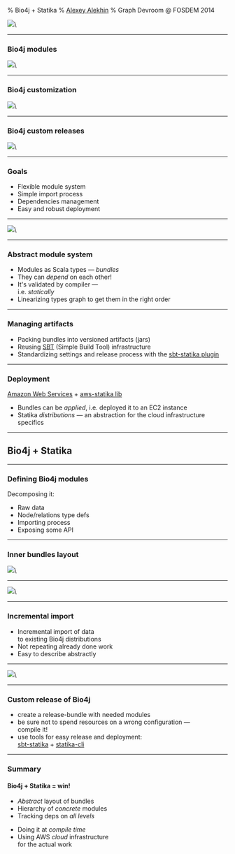 % Bio4j + Statika
% [Alexey Alekhin](http://ohnosequences.com/aalekhin)
% Graph Devroom @ FOSDEM 2014

![](resources/images/Bio4jDataSources.jpg)\ 

<!--------------------------------------------------------------------------------
+ Bio4j bioinformatics graph database is modular and customizable
+ It integrates a lot of data from different sources 
--------------------------------------------------------------------------------->

<!-- 
Bio4j + Statika: Managing module dependencies on the type level

General (toplevel) structure:
* Bio4j modules   = customizability (important and useful)
* Statika         = a generic module system (generic and static)
* Bio4j + Statika = happiness/awesomeness/allgoodthingsintheworldtogether (for developers and users)
-->

----

### Bio4j modules

![](resources/images/Bio4jModules.png)\   

<!--------------------------------------------------------------------------------
+ This diagram illustrates a set of Bio4j modules and their interdependencies
+ Every module represents quite a big amount of data, so it is useful to have 
  a release of Bio4j, which includes only data you need
--------------------------------------------------------------------------------->

----

### Bio4j customization

![](resources/images/Bio4jModulesSelected.png)\   

<!--------------------------------------------------------------------------------
For example ...
--------------------------------------------------------------------------------->

----

### Bio4j custom releases

![](resources/images/Bio4jModulesSelectedWithDeps.png)\   

<!--------------------------------------------------------------------------------
But of course we need to take into account dependencies between these modules
--------------------------------------------------------------------------------->

----

### Goals

- Flexible module system
- Simple import process
- Dependencies management
- Easy and robust deployment

<!--------------------------------------------------------------------------------
So when developing the module system of Bio4j, we want ...
--------------------------------------------------------------------------------->

----

![](resources/images/ClockFacesStatika.jpg)\ 

<!--------------------------------------------------------------------------------
+ And here comes Statika!
+ It is a set of Scala libraries which allows you to declare dependencies between 
  components of any modular system and track their correctness using Scala type 
  system. 
+ It has several layers, and can be seen as...
--------------------------------------------------------------------------------->

----

### Abstract module system

- Modules as Scala types — _bundles_
- They can _depend_ on each other!
- It's validated by compiler —  
  i.e. _statically_
- Linearizing types graph to get them in the right order

<!--------------------------------------------------------------------------------
First of all as an _abstract_ module system. <read the list>
Keywords:
* install method and installing with deps in the right order
* acyclic directed graph of type dependencies
* shapeless, heterogeneous lists and etc.
* type-level traversing and linearization 
--------------------------------------------------------------------------------->

----

### Managing artifacts

- Packing bundles into versioned artifacts (jars)
- Reusing [SBT](http://www.scala-sbt.org/) (Simple Build Tool) infrastructure 
  <!-- it tracks dependencies on the artifact level -->
- Standardizing settings and release process with the [sbt-statika plugin](https://github.com/ohnosequences/sbt-statika)

----

### Deployment

[Amazon Web Services](http://aws.amazon.com/) + [aws-statika lib](https://github.com/ohnosequences/aws-statika)

- Bundles can be _applied_, i.e. deployed it to an EC2 instance
- Statika _distributions_ — an abstraction for the cloud infrastructure specifics

<!--------------------------------------------------------------------------------
+ Thanks to this, it's possible now to deploy only selected components of the 
  integrated data sets, with Amazon Web Services deployments on hardware specifically 
  configured for them.
+ Distributions are just a declaration that a set of bundles can be applied
  with particular infrastructure-specific settings
--------------------------------------------------------------------------------->

----

## Bio4j + Statika

<!-- the main part, so the previous introductory parts shouldn't be too long -->

----

### Defining Bio4j modules

Decomposing it:

- Raw data
- Node/relations type defs
- Importing process
- Exposing some API

<!--------------------------------------------------------------------------------
+ All modules have similar inner structure
+ It should be decomposed and represented as a hierarchy of bundles
+ So every module ... <read the list>
--------------------------------------------------------------------------------->

----

### Inner bundles layout

![](resources/images/Bio4jStatikaBundles_.png)\ 

<!-- quick explanation of the terminology -->

----

![](resources/images/Bio4jModulesExample.png)\ 

<!--------------------------------------------------------------------------------
Relation between modules on the bundles level:
+ respecting dependencies on different levels
+ it's all complex enough to not track it manually
+ Statika checks correctness and linearizes this deps graph!
--------------------------------------------------------------------------------->

----

### Incremental import

- Incremental import of data  
  to existing Bio4j distributions
- Not repeating already done work
- Easy to describe abstractly

----

![](resources/images/Bio4jModulesExampleIncremental.png)\ 

<!-- this is a structure which reuses already existing distribution -->

----

### Custom release of Bio4j

- create a release-bundle with needed modules
- be sure not to spend resources on a wrong configuration —  
  compile it!
- use tools for easy release and deployment:  
  [sbt-statika](https://github.com/ohnosequences/sbt-statika) + [statika-cli](https://github.com/ohnosequences/statika-cli)

----

### Summary

#### Bio4j + Statika = win!

- _Abstract_ layout of bundles <!-- for any Bio4j module -->
- Hierarchy of _concrete_ modules <!-- which conform to this layout and have their own deps -->
- Tracking deps on _all levels_ <!-- "automatically" on all levels -->
<!-- - Linearizing them _automatically_ — we just want to do things in the right order -->
- Doing it at _compile time_
- Using AWS _cloud_ infrastructure  
  for the actual work

